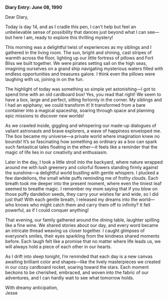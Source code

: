 
**Diary Entry: June 08, 1990**

Dear Diary,

Today is day 14, and as I cradle this pen, I can’t help but feel an unbelievable sense of possibility that dances just beyond what I can see—but here I am, ready to explore this thrilling mystery! 

This morning was a delightful twist of experiences as my siblings and I gathered in the living room. The sun, bright and shining, cast stripes of warmth across the floor, lighting up our little fortress of pillows and Fort Bliss we built together. We were pirates setting sail on the high seas, imagining ourselves on a grand ship navigating mysterious waters filled with endless opportunities and treasures galore. I think even the pillows were laughing with us, joining in on the fun. 

The highlight of today was something so simple yet astonishing—I got to spend time with an old cardboard box! Yes, you read that right! We seem to have a box, large and perfect, sitting forlornly in the corner. My siblings and I had an epiphany; we could transform it! It transformed from a bare container into a magical spaceship, soaring through space and planning epic missions to discover new worlds! 

As we crawled inside, giggling and whispering our made-up dialogues of valiant astronauts and brave explorers, a wave of happiness enveloped me. The box became my universe—a private world where imagination knew no bounds! It’s so fascinating how something as ordinary as a box can spark such fantastical tales floating in the ether—it feels like a reminder that the magic of life lies in our creativity and enthusiasm. 

Later in the day, I took a little stroll into the backyard, where nature wrapped around me with lush greenery and colorful flowers standing firmly against the sunshine—a delightful world bustling with gentle whispers. I plucked a few dandelions, the small white puffs reminding me of frothy clouds. Each breath took me deeper into the present moment, where even the tiniest leaf seemed to breathe magic. I remember my mom saying that if you blow on those puffy dandelion seeds, they carry your wishes far and wide, so I did just that! With each gentle breath, I released my dreams into the world—who knows who might catch them and carry them off to infinity? It felt powerful, as if I could conquer anything!

That evening, our family gathered around the dining table, laughter spilling like a fine wine. We shared stories about our day, and every word became an intricate thread weaving us closer together. I caught glimpses of everyone’s smiles, their eyes sparkling from the kindness shared moments before. Each laugh felt like a promise that no matter where life leads us, we will always hold a piece of each other in our hearts.

As I drift into sleep tonight, I’m reminded that each day is a new canvas awaiting brilliant color and shapes—like the lively masterpieces we created in our cozy cardboard rocket, soaring toward the stars. Each moment beckons to be cherished, embraced, and woven into the fabric of our adventures, and I can hardly wait to see what tomorrow holds.

With dreamy anticipation,  
Jesse
